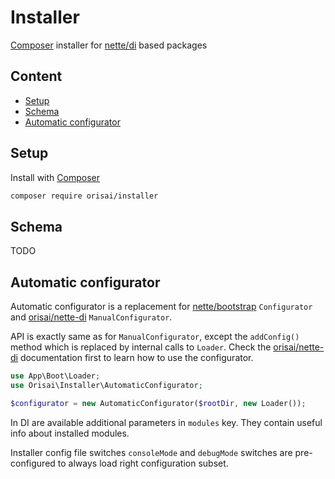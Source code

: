# Installer

[Composer](https://getcomposer.org) installer for [nette/di](https://github.com/nette/di/) based packages

## Content

- [Setup](#setup)
- [Schema](#schema)
- [Automatic configurator](#automatic-configurator)

## Setup

Install with [Composer](https://getcomposer.org)

```sh
composer require orisai/installer
```

## Schema

TODO

## Automatic configurator

Automatic configurator is a replacement for [nette/bootstrap](https://github.com/nette/bootstrap) `Configurator` and
[orisai/nette-di](https://github.com/orisai/nette-di) `ManualConfigurator`.

API is exactly same as for `ManualConfigurator`, except the `addConfig()` method which is replaced by internal calls
to `Loader`. Check the [orisai/nette-di](https://github.com/orisai/nette-di) documentation first to learn how to use the configurator.

```php
use App\Boot\Loader;
use Orisai\Installer\AutomaticConfigurator;

$configurator = new AutomaticConfigurator($rootDir, new Loader());
```

In DI are available additional parameters in `modules` key. They contain useful info about installed modules.

Installer config file switches `consoleMode` and `debugMode` switches are pre-configured to always load right configuration subset.
